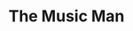 ---
published: false
cancelled: COVID-19
layout: productions
title: The Music Man
year: 2020
image_credit: 
image_alt:
image_caption:
category: musical
Title: The Music Man - wiki
Theatre: The Alhambra Theatre & Dining
Music: Meredith Willson - wiki
Lyrics: Meredith Willson
Book: Meredith Willson, Franklin Lacey - wiki
showtimes: 
  - 2020-08-06 11:00:00
  - 2020-08-06 18:00:00
  - 2020-08-07 18:00:00
  - 2020-08-08 11:00:00
  - 2020-08-08 18:00:00
  - 2020-08-09 12:00:00
  - 2020-08-09 18:00:00
  - 2020-08-11 18:00:00
  - 2020-08-12 18:00:00
  - 2020-08-13 18:00:00
  - 2020-08-14 18:00:00
  - 2020-08-15 11:00:00
  - 2020-08-15 18:00:00
  - 2020-08-16 12:00:00
  - 2020-08-16 18:00:00
  - 2020-08-18 18:00:00
  - 2020-08-19 18:00:00
  - 2020-08-20 18:00:00
  - 2020-08-21 18:00:00
  - 2020-08-22 11:00:00
  - 2020-08-22 18:00:00
  - 2020-08-23 12:00:00
  - 2020-08-23 18:00:00
  - 2020-08-25 18:00:00
  - 2020-08-26 18:00:00
  - 2020-08-27 18:00:00
  - 2020-08-28 18:00:00
  - 2020-08-29 11:00:00
  - 2020-08-29 18:00:00
  - 2020-08-30 12:00:00
  - 2020-08-30 18:00:00
  - 2020-09-01 18:00:00
  - 2020-09-02 18:00:00
  - 2020-09-03 18:00:00
  - 2020-09-04 18:00:00
  - 2020-09-05 11:00:00
  - 2020-09-05 18:00:00
  - 2020-09-06 12:00:00
  - 2020-09-06 18:00:00
  - 2020-09-08 18:00:00
  - 2020-09-09 18:00:00
  - 2020-09-10 18:00:00
  - 2020-09-11 18:00:00
  - 2020-09-12 11:00:00
  - 2020-09-12 18:00:00
  - 2020-09-13 12:00:00
  - 2020-09-13 18:00:00
external_links:
  Alhambra The Music Man ♫: https://www.alhambrajax.com/show/the-music-man/
---